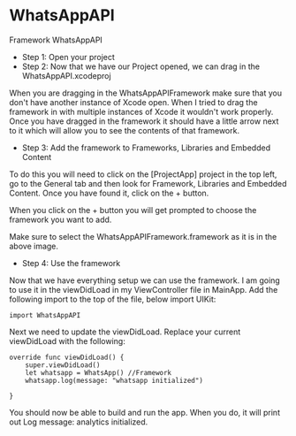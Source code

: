 # WhatsAppAPI
Framework WhatsAppAPI

 - Step 1: Open your project
 - Step 2: Now that we have our Project opened, we can drag in the WhatsAppAPI.xcodeproj

When you are dragging in the WhatsAppAPIFramework make sure that you don't have another instance of Xcode open. When I tried to drag the framework in with multiple instances of Xcode it wouldn't work properly. Once you have dragged in the framework it should have a little arrow next to it which will allow you to see the contents of that framework.

 - Step 3: Add the framework to Frameworks, Libraries and Embedded Content
 
To do this you will need to click on the [ProjectApp] project in the top left, go to the General tab and then look for Framework, Libraries and Embedded Content. Once you have found it, click on the + button.

When you click on the + button you will get prompted to choose the framework you want to add.

Make sure to select the WhatsAppAPIFramework.framework as it is in the above image.

- Step 4: Use the framework

Now that we have everything setup we can use the framework. I am going to use it in the viewDidLoad in my ViewController file in MainApp.
Add the following import to the top of the file, below import UIKit:
```
import WhatsAppAPI
```
Next we need to update the viewDidLoad. Replace your current viewDidLoad with the following:
```
override func viewDidLoad() {
    super.viewDidLoad()
    let whatsapp = WhatsApp() //Framework
    whatsapp.log(message: "whatsapp initialized")
   
}
```
You should now be able to build and run the app. When you do, it will print out Log message: analytics initialized.


